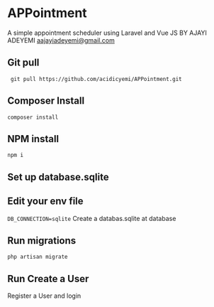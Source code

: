 # APPointment
A simple appointment scheduler using Laravel and Vue JS BY AJAYI ADEYEMI
[aajayiadeyemi@gmail.com](mailto:aajayiadeyemi@gmail.com)

## Git pull
` git pull https://github.com/acidicyemi/APPointment.git`

## Composer Install
`composer install`

## NPM install
`npm i`

## Set up database.sqlite
Edit your env file
------------------
`DB_CONNECTION=sqlite`
Create a databas.sqlite at database

## Run migrations
`php artisan migrate`

## Run Create a User
Register a User and login




